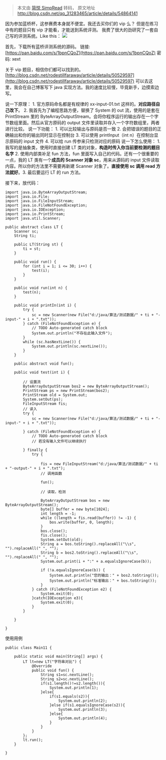 > 本文由 [简悦 SimpRead](http://ksria.com/simpread/) 转码， 原文地址 http://blog.csdn.net/qq_31283465/article/details/54864141

因为参加蓝桥杯，这参赛费本身就不便宜。我还去买你们的 vip 么？
但是在练习中有的题目只有 vip 才能看，才能送到系统评测。
我费了很大的劲研究了一套自己写的评测系统。Like this：
![](http://img.blog.csdn.net/20170204161954099?watermark/2/text/aHR0cDovL2Jsb2cuY3Nkbi5uZXQvcXFfMzEyODM0NjU=/font/5a6L5L2T/fontsize/400/fill/I0JBQkFCMA==/dissolve/70/gravity/SouthEast)

首先，下载所有蓝桥评测系统的源码。
链接: [https://pan.baidu.com/s/1bpnCQoZ](https://pan.baidu.com/s/1bpnCQoZ) 密码: xext

关于 vip 题目，相信你们都可以找到的。
[http://blog.csdn.net/rodestillfaraway/article/details/50529597](http://blog.csdn.net/rodestillfaraway/article/details/50529597) 可以去这里，我会在自己博客写下 java 实现方法。我的速度比较慢，毕竟新手，边摸索边写。

说一下原理：
1\. 官方原码命名都是有规律的 xx-input-01.txt 这样的。**对应路径自己改下**。
2\. 我首先为了编程思路方便，替换了 System 的 out 流，使用的是套在 PrintStream 里的 ByteArrayOutputStream。会将你程序运行的输出存在一个字节数组里面。然后从官方原码的 output 文件里读取并存入一个字符数组里，两者进行比较。
说一下功能：
1\. 可以比较输出与原码是否一致
2\. 会把错误的题目的正确输出和你的输出同时显示在控制台
3\. 可以使用 printInput（int n）在控制台显示原码的 input 文件
4\. 可以给 run 传参来只检测对应的原码
说一下怎么使用：
1\. 我写的是抽象类，使用时直接创建 LT 类的对象，**构造时传入你当前要检测的题目名字**
2\. 使用内部类补足 fun 方法，fun 里面写入自己的代码。还有一个很重要的一点，我的 LT 类有一个**成员的 Scanner 对象 sc**，用来从源码的 input 文件读取内容。所以你的方法里不需要再新建 Scanner 对象了。**直接使用 sc 调用 read 方法就好**。3\. 最后要运行 LT 的 run 方法。

接下来，放代码：

```
import java.io.ByteArrayOutputStream;
import java.io.File;
import java.io.FileInputStream;
import java.io.FileNotFoundException;
import java.io.IOException;
import java.io.PrintStream;
import java.util.Scanner;

public abstract class LT {
    Scanner sc;
    String ti;

    public LT(String st) {
        ti = st;
    }

    public void run() {
        for (int i = 1; i <= 30; i++) {
            test(i);
        }
    }

    public void run(int n) {
        test(n);
    }

    public void printIn(int i) {
        try {
            sc = new Scanner(new File("d:/java/算法/测试数据/" + ti + "-input-" + i + ".txt"));
        } catch (FileNotFoundException e) {
            // TODO Auto-generated catch block
            System.out.println("不存在此输入文件");
        }
        while (sc.hasNextLine()) {
            System.out.println(sc.nextLine());
        }
    }

    public abstract void fun();

    public void test(int i) {

        // 设置流
        ByteArrayOutputStream bos2 = new ByteArrayOutputStream();
        PrintStream ps = new PrintStream(bos2);
        PrintStream old = System.out;
        System.setOut(ps);
        FileInputStream fis;
        // 读入
        try {
            sc = new Scanner(new File("d:/java/算法/测试数据/" + ti + "-input-" + i + ".txt"));

        } catch (FileNotFoundException e) {
            // TODO Auto-generated catch block
            // 若没有输入文件可以继续执行

        } finally {
            try {

                fis = new FileInputStream("d:/java/算法/测试数据/" + ti + "-output-" + i + ".txt");
                // 调用函数

                fun();

                // 读取，检测

                ByteArrayOutputStream bos = new ByteArrayOutputStream();
                byte[] buffer = new byte[1024];
                int length = -1;
                while ((length = fis.read(buffer)) != -1) {
                    bos.write(buffer, 0, length);
                }
                bos.close();
                fis.close();
                System.setOut(old);
                String a = bos.toString().replaceAll("\\s", "").replaceAll(" ", "");
                String b = bos2.toString().replaceAll("\\s", "").replaceAll(" ", "");
                System.out.print(i + ":" + a.equalsIgnoreCase(b));

                if (!a.equalsIgnoreCase(b)) {
                    System.out.println("您的输出：" + bos2.toString());
                    System.out.println("标准输出：" + bos.toString());
                }
            } catch (FileNotFoundException e2) {
                System.exit(0);
            }catch(IOException e3){
                System.exit(0);
            }
        }

    }

}
```

使用用例

```
public class Main11 {

    public static void main(String[] args) {
        LT lt=new LT("字符串对比") {
            @Override
            public void fun() {
                String s1=sc.nextLine();
                String s2=sc.nextLine();
                if(s1.length()!=s2.length()){
                    System.out.println(1);
                }else{
                    if(s1.equals(s2)){
                        System.out.println(2);
                    }else if(s1.equalsIgnoreCase(s2)){
                        System.out.println(3);
                    }else{
                        System.out.println(4);
                    }
                }
            }
        };
        lt.run();
    }

}
```

<link rel="stylesheet" href="http://csdnimg.cn/release/phoenix/production/markdown_views-10f5517761.css">